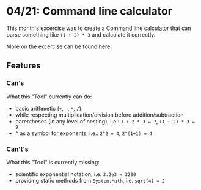 # 04/21: Command line calculator

This month's excercise was to create a Command line calculator that can parse something like `(1 + 2) * 3` and calculate it correctly.  
  
More on the excercise can be found [here](https://www.dotnetpro.de/workout/dotnetpro-dojos/einmaleins-zweiten-2640320.html).

## Features

### Can's

What this "Tool" currently can do:

- basic arithmetic (`+`, `-`, `*`, `/`)
- while respecting multiplication/division before addition/subtraction
- parentheses (in any level of nesting), i.e.: `1 + 2 * 3 = 7`, `(1 + 2) * 3 = 9`
- `^` as a symbol for exponents, i.e.: `2^2 = 4`, `2^(1+1) = 4`

### Can't's

What this "Tool" is currently missing:

- scientific exponential notation, i.e. `3.2e3 = 3200`
- providing static methods from `System.Math`, i.e. `sqrt(4) = 2`
